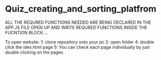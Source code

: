 # Quiz_creating_and_sorting_platfrom

ALL THE REQURED FUNCTIONS NEEDED ARE BEING DECLARED IN THE APP.JS FILE OPEN UP AND WRITE REQURED FUNCTIONS INSIDE THE FUCNTION BLOCK....

To open website:
1: clone repository onto your pc
2: open folder
4: double click the idex.html page
5: You can check each page individually by just double clicking on the pages
